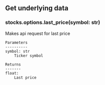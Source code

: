 ## Get underlying data 
### stocks.options.last_price(symbol: str)

Makes api request for last price

    Parameters
    ----------
    symbol: str
        Ticker symbol

    Returns
    -------
    float:
        Last price

